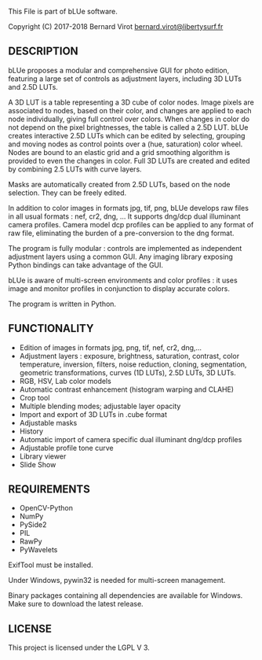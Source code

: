 This File is part of bLUe software.

Copyright (C) 2017-2018 Bernard Virot <bernard.virot@libertysurf.fr>

## DESCRIPTION

 bLUe proposes a modular and comprehensive GUI for photo edition, featuring a large set of controls as adjustment layers, including
 3D LUTs and 2.5D LUTs.

A 3D LUT is a table representing a 3D cube of color nodes. Image pixels are associated
to nodes, based on their color, and changes are applied to each node individually,
giving full control over colors. When changes in color do not depend on the pixel brightnesses,
the table is called a 2.5D LUT.
bLUe creates interactive 2.5D LUTs which can be edited by selecting, grouping and moving nodes as control points over
a (hue, saturation) color wheel. Nodes are bound to an elastic grid and a grid smoothing algorithm is provided
to even the changes in color. Full 3D LUTs are created and edited by combining 2.5 LUTs with curve layers.

Masks are automatically created from 2.5D LUTs, based on the node selection. They can be freely edited.

In addition to color images in formats jpg, tif, png, bLUe develops raw files in all usual formats : nef, cr2, dng, ...
It supports dng/dcp dual illuminant camera profiles. Camera model dcp profiles can be applied to any format
of raw file, eliminating the burden of a pre-conversion to the dng format.

The program is fully modular : controls are implemented as independent
adjustment layers using a common GUI. Any imaging library exposing Python
bindings can take advantage of the GUI.

bLUe is aware of multi-screen environments and color profiles : it uses image and
monitor profiles in conjunction to display accurate colors.

The program is written in Python.

## FUNCTIONALITY

* Edition of images in formats jpg, png, tif, nef, cr2, dng,...
* Adjustment layers : exposure, brightness, saturation, contrast, color temperature, inversion, filters, noise reduction, cloning,
segmentation, geometric transformations, curves (1D LUTs), 2.5D LUTs, 3D LUTs.
* RGB, HSV, Lab color models
* Automatic contrast enhancement (histogram warping and CLAHE)
* Crop tool
* Multiple blending modes; adjustable layer opacity
* Import and export of 3D LUTs in .cube format
* Adjustable masks
* History
* Automatic import of camera specific dual illuminant dng/dcp profiles
* Adjustable profile tone curve
* Library viewer
* Slide Show

## REQUIREMENTS

* OpenCV-Python
* NumPy
* PySide2
* PIL
* RawPy
* PyWavelets

ExifTool must be installed.

Under Windows,  pywin32 is needed for multi-screen management.

Binary packages containing all dependencies are available for Windows.
Make sure to download the latest release.

## LICENSE

 This project is licensed under the LGPL V 3.


